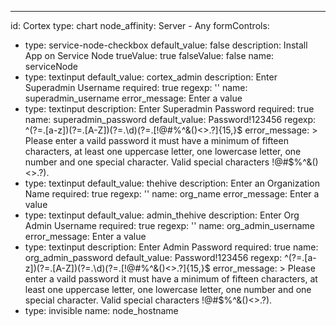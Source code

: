 ---
id: Cortex
type: chart
node_affinity: Server - Any
formControls:
- type: service-node-checkbox
  default_value: false
  description: Install App on Service Node
  trueValue: true
  falseValue: false
  name: serviceNode
- type: textinput
  default_value: cortex_admin
  description: Enter Superadmin Username
  required: true
  regexp: ''
  name: superadmin_username
  error_message: Enter a value
- type: textinput
  description: Enter Superadmin Password
  required: true
  name: superadmin_password
  default_value: Password!123456
  regexp: ^(?=.[a-z])(?=.[A-Z])(?=.\d)(?=.[!@#$%^&()<>.?])[A-Za-z\d!@#$%^&()<>.?]{15,}$
  error_message: >
    Please enter a vaild password it must have a minimum of fifteen characters,
    at least one uppercase letter, one lowercase letter, one number and one special
    character.  Valid special characters !@#$%^&()<>.?).
- type: textinput
  default_value: thehive
  description: Enter an Organization Name
  required: true
  regexp: ''
  name: org_name
  error_message: Enter a value
- type: textinput
  default_value: admin_thehive
  description: Enter Org Admin Username
  required: true
  regexp: ''
  name: org_admin_username
  error_message: Enter a value
- type: textinput
  description: Enter Admin Password
  required: true
  name: org_admin_password
  default_value: Password!123456
  regexp: ^(?=.[a-z])(?=.[A-Z])(?=.\d)(?=.[!@#$%^&()<>.?])[A-Za-z\d!@#$%^&()<>.?]{15,}$
  error_message: >
    Please enter a vaild password it must have a minimum of fifteen characters,
    at least one uppercase letter, one lowercase letter, one number and one special
    character.  Valid special characters !@#$%^&()<>.?).
- type: invisible
  name: node_hostname

